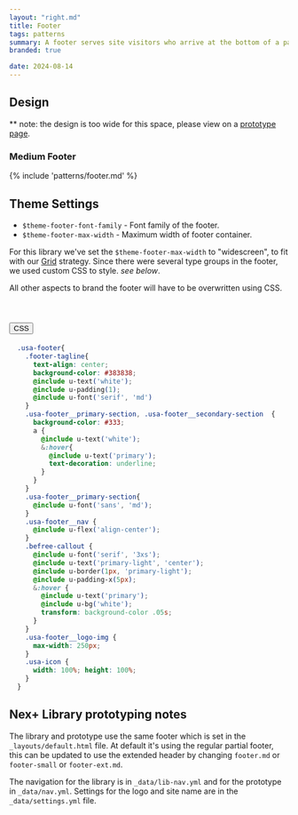 ```yaml
---
layout: "right.md"
title: Footer
tags: patterns
summary: A footer serves site visitors who arrive at the bottom of a page without finding what they want.
branded: true

date: 2024-08-14
---
```


## Design 
** note: the design is too wide for this space, please view on a [prototype page](/library/templates/home/).
### Medium Footer
{% include 'patterns/footer.md' %}




## Theme Settings
- `$theme-footer-font-family` - Font family of the footer.
- `$theme-footer-max-width` - Maximum width of footer container.

For this library we've set the `$theme-footer-max-width` to "widescreen", to fit with our [Grid](/library/styles/grid) strategy. Since there were several type groups in the footer, we used custom CSS to style. _see below_.

All other aspects to brand the footer will have to be overwritten using CSS.



<div class="usa-accordion" style="padding-top: 20px">
  <h4 class="usa-accordion__heading">
    <button
      type="button"
      class="usa-accordion__button"
      aria-expanded="false"
      aria-controls="a1"
    >
      CSS
    </button>
  </h4>
  <div id="a1" class="usa-accordion__content usa-prose">

  ```css
    .usa-footer{
      .footer-tagline{
        text-align: center;
        background-color: #383838;
        @include u-text('white');
        @include u-padding(1);
        @include u-font('serif', 'md')
      }
      .usa-footer__primary-section, .usa-footer__secondary-section  {
        background-color: #333;
        a {
          @include u-text('white');
          &:hover{
            @include u-text('primary');
            text-decoration: underline;
          }
        }
      }
      .usa-footer__primary-section{
        @include u-font('sans', 'md');
      }
      .usa-footer__nav {
        @include u-flex('align-center');
      }
      .befree-callout {
        @include u-font('serif', '3xs');
        @include u-text('primary-light', 'center');
        @include u-border(1px, 'primary-light');
        @include u-padding-x(5px);
        &:hover {
          @include u-text('primary');
          @include u-bg('white');
          transform: background-color .05s;
        }
      }
      .usa-footer__logo-img {
        max-width: 250px;
      }
      .usa-icon {
        width: 100%; height: 100%;
      }
    }
  ```
  </div>
</div>


## Nex+ Library prototyping notes
The library and prototype use the same footer which is set in the `_layouts/default.html` file. At default it's using the regular partial footer, this can be updated to use the extended header by changing `footer.md` or `footer-small` or `footer-ext.md`.

The navigation for the library is in `_data/lib-nav.yml` and for the prototype in `_data/nav.yml`. Settings for the logo and site name are in the `_data/settings.yml` file.